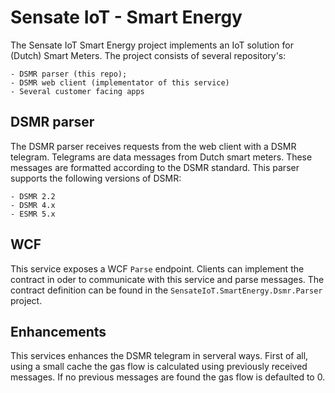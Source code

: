 # Sensate IoT - Smart Energy

The Sensate IoT Smart Energy project implements an IoT solution for (Dutch)
Smart Meters. The project consists of several repository's:

	- DSMR parser (this repo);
	- DSMR web client (implementator of this service)
	- Several customer facing apps

## DSMR parser

The DSMR parser receives requests from the web client with a DSMR telegram. Telegrams
are data messages from Dutch smart meters. These messages are formatted according
to the DSMR standard. This parser supports the following versions of DSMR:

	- DSMR 2.2
	- DSMR 4.x
	- ESMR 5.x

## WCF

This service exposes a WCF `Parse` endpoint. Clients can implement the contract in oder to
communicate with this service and parse messages. The contract definition can be found in
the `SensateIoT.SmartEnergy.Dsmr.Parser` project.

## Enhancements

This services enhances the DSMR telegram in serveral ways. First of all, using a small cache
the gas flow is calculated using previously received messages. If no previous messages are found
the gas flow is defaulted to 0.
